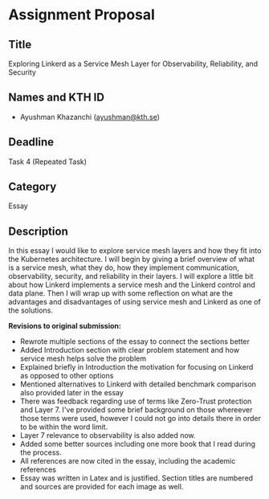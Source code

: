 # Assignment Proposal

## Title

Exploring Linkerd as a Service Mesh Layer for Observability, Reliability, and Security

## Names and KTH ID
  - Ayushman Khazanchi (ayushman@kth.se)

## Deadline

Task 4 (Repeated Task)

## Category

Essay

## Description

In this essay I would like to explore service mesh layers and how they fit into the Kubernetes architecture. I will begin by giving a brief overview of what is a service mesh, what they do, how they implement communication, observability, security, and reliability in their layers. I will explore a little bit about how Linkerd implements a service mesh and the Linkerd control and data plane. Then I will wrap up with some reflection on what are the advantages and disadvantages of using service mesh and Linkerd as one of the solutions.

**Revisions to original submission:**
- Rewrote multiple sections of the essay to connect the sections better
- Added Introduction section with clear problem statement and how service mesh helps solve the problem
- Explained briefly in Introduction the motivation for focusing on Linkerd as opposed to other options
- Mentioned alternatives to Linkerd with detailed benchmark comparison also provided later in the essay
- There was feedback regarding use of terms like Zero-Trust protection and Layer 7. I've provided some brief background on those whereever those terms were used, however I could not go into details there in order to be within the word limit.
- Layer 7 relevance to observability is also added now.
- Added some better sources including one more book that I read during the process.
- All references are now cited in the essay, including the academic references
- Essay was written in Latex and is justified. Section titles are numbered and sources are provided for each image as well.